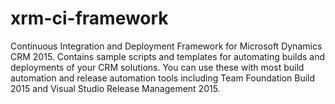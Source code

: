 # xrm-ci-framework
Continuous Integration and Deployment Framework for Microsoft Dynamics CRM 2015. Contains sample scripts and templates for automating builds and deployments of your CRM solutions. You can use these with most build automation and release automation tools including Team Foundation Build 2015 and Visual Studio Release Management 2015.
